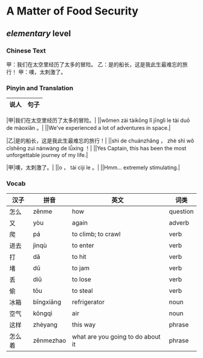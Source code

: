 # A Matter of Food Security
## *elementary* level

### Chinese Text
甲：我们在太空里经历了太多的冒险。
乙：是的船长，这是我此生最难忘的旅行！
甲：噢，太刺激了。

### Pinyin and Translation
|说人|句子|
|----|----|

|甲|我们在太空里经历了太多的冒险。|
||wǒmen zài tàikōng lǐ jīnglì le tài duō de màoxiǎn 。|
||We've experienced a lot of adventures in space.|

|乙|是的船长，这是我此生最难忘的旅行！|
||shì de chuánzhǎng ， zhè shì wǒ cǐshēng zuì nánwàng de lǚxíng ！|
||Yes Captain, this has been the most unforgettable journey of my life.|

|甲|噢，太刺激了。|
||o ， tài cìji le 。|
||Hmm... extremely stimulating.|
### Vocab
|汉子|拼音|英文|词类|
|----|----|----|----|
|怎么|zěnme|how|question|
|又|yòu|again|adverb|
|爬|pá|to climb; to crawl|verb|
|进去|jìnqù|to enter|verb|
|打|dǎ|to hit|verb|
|堵|dǔ|to jam|verb|
|丢|diū|to lose|verb|
|偷|tōu|to steal|verb|
|冰箱|bīngxiāng|refrigerator|noun|
|空气|kōngqì|air|noun|
|这样|zhèyang|this way|phrase|
|怎么着|zěnmezhao|what are you going to do about it|phrase|